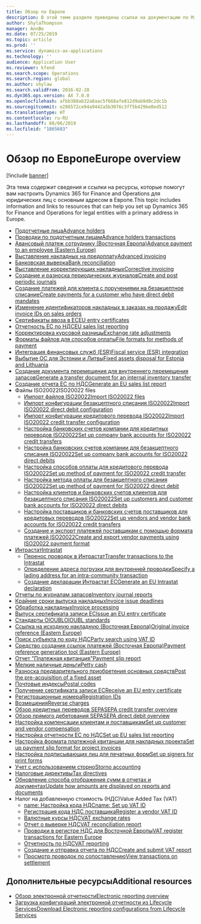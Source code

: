 ```yaml
---
title: Обзор по Европе
description: В этой теме разделе приведены ссылки на документацию по Microsoft Dynamics 365 for Finance and Operations для Европы.
author: ShylaThompson
manager: AnnBe
ms.date: 07/25/2019
ms.topic: article
ms.prod: ''
ms.service: dynamics-ax-applications
ms.technology: ''
audience: Application User
ms.reviewer: kfend
ms.search.scope: Operations
ms.search.region: global
ms.author: shylaw
ms.search.validFrom: 2016-02-28
ms.dyn365.ops.version: AX 7.0.0
ms.openlocfilehash: afbb388ab32a8aac5f668afe812d9ab9d0c2dc1b
ms.sourcegitcommit: e286572ce94a9442a5b3076c3ff5b429be0ed512
ms.translationtype: HT
ms.contentlocale: ru-RU
ms.lasthandoff: 08/06/2019
ms.locfileid: "1865683"
---
```

# <a name="europe-overview"></a><span data-ttu-id="286b1-103">Обзор по Европе</span><span class="sxs-lookup"><span data-stu-id="286b1-103">Europe overview</span></span>

[!include [banner](../includes/banner.md)]

<span data-ttu-id="286b1-104">Эта тема содержит сведения и ссылки на ресурсы, которые помогут вам настроить Dynamics 365 for Finance and Operations для юридических лиц с основным адресом в Европе.</span><span class="sxs-lookup"><span data-stu-id="286b1-104">This topic includes information and links to resources that can help you set up Dynamics 365 for Finance and Operations for legal entities with a primary address in Europe.</span></span> 

- [<span data-ttu-id="286b1-105">Подотчетные лица</span><span class="sxs-lookup"><span data-stu-id="286b1-105">Advance holders</span></span>](emea-advance-holders.md)
 - [<span data-ttu-id="286b1-106">Проводки по подотчетным лицам</span><span class="sxs-lookup"><span data-stu-id="286b1-106">Advance holders transactions</span></span>](emea-advance-holders-transactions.md)
 - [<span data-ttu-id="286b1-107">Авансовый платеж сотруднику (Восточная Европа)</span><span class="sxs-lookup"><span data-stu-id="286b1-107">Advance payment to an employee (Eastern Europe)</span></span>](tasks/advance-payment-employee.md)
- [<span data-ttu-id="286b1-108">Выставление накладных на предоплату</span><span class="sxs-lookup"><span data-stu-id="286b1-108">Advanced invoicing</span></span>](emea-advance-invoice.md)
- [<span data-ttu-id="286b1-109">Банковская выверка</span><span class="sxs-lookup"><span data-stu-id="286b1-109">Bank reconciliation</span></span>](emea-bank-reconciliation.md)
- [<span data-ttu-id="286b1-110">Выставление корректирующих накладных</span><span class="sxs-lookup"><span data-stu-id="286b1-110">Corrective invoicing</span></span>](emea-corrective-invoice.md)
- [<span data-ttu-id="286b1-111">Создание и разноска периодических журналов</span><span class="sxs-lookup"><span data-stu-id="286b1-111">Create and post periodic journals</span></span>](emea-create-post-periodic-journals.md)
- [<span data-ttu-id="286b1-112">Создание платежей для клиента с поручениями на безакцептное списание</span><span class="sxs-lookup"><span data-stu-id="286b1-112">Create payments for a customer who have direct debit mandates</span></span>](tasks/create-payments-customers-who-have-direct-debit-mandates.md)
- [<span data-ttu-id="286b1-113">Изменение идентификаторов накладных в заказах на продажу</span><span class="sxs-lookup"><span data-stu-id="286b1-113">Edit invoice IDs on sales orders</span></span>](emea-edit-invoice-id-sales-orders.md)
- [<span data-ttu-id="286b1-114">Сертификаты ввоза в ЕС</span><span class="sxs-lookup"><span data-stu-id="286b1-114">EU entry certificates</span></span>](emea-entry-certificates.md)
- [<span data-ttu-id="286b1-115">Отчетность ЕС по НДС</span><span class="sxs-lookup"><span data-stu-id="286b1-115">EU sales list reporting</span></span>](emea-eu-sales-list.md)
- [<span data-ttu-id="286b1-116">Корректировка курсовой разницы</span><span class="sxs-lookup"><span data-stu-id="286b1-116">Exchange rate adjustments</span></span>](emea-exchange-rate-adjustments.md)
- [<span data-ttu-id="286b1-117">Форматы файлов для способов оплаты</span><span class="sxs-lookup"><span data-stu-id="286b1-117">File formats for methods of payment</span></span>](emea-select-file-formats-for-the-method-of-payments.md)
- [<span data-ttu-id="286b1-118">Интеграция финансовых служб (ESR)</span><span class="sxs-lookup"><span data-stu-id="286b1-118">Fiscal service (ESR) integration</span></span>](emea-fiscal-service-integration.md)
- [<span data-ttu-id="286b1-119">Выбытие ОС для Эстонии и Литвы</span><span class="sxs-lookup"><span data-stu-id="286b1-119">Fixed assets disposal for Estonia and Lithuania</span></span>](emea-credit-note-reverse-fixed-asset-sale.md)
- [<span data-ttu-id="286b1-120">Создание документа перемещения для внутреннего перемещения запасов</span><span class="sxs-lookup"><span data-stu-id="286b1-120">Generate a transfer document for an internal inventory transfer</span></span>](tasks/transfer-document-internal-inventory-transfer.md)
- [<span data-ttu-id="286b1-121">Создание отчета ЕС по НДС</span><span class="sxs-lookup"><span data-stu-id="286b1-121">Generate an EU sales list report</span></span>](tasks/eur-00011-eu-sales-list-report.md)
- <span data-ttu-id="286b1-122">Файлы ISO20022</span><span class="sxs-lookup"><span data-stu-id="286b1-122">ISO20022 files</span></span>
  - [<span data-ttu-id="286b1-123">Импорт файлов ISO20022</span><span class="sxs-lookup"><span data-stu-id="286b1-123">Import ISO20022 files</span></span>](emea-ISO20022-file-formats.md)
  - [<span data-ttu-id="286b1-124">Импорт конфигурации безакцептного списания ISO20022</span><span class="sxs-lookup"><span data-stu-id="286b1-124">Import ISO20022 direct debit configuration</span></span>](tasks/import-iso20022-direct-debit-configuration.md)
  - [<span data-ttu-id="286b1-125">Импорт конфигурации кредитового перевода ISO20022</span><span class="sxs-lookup"><span data-stu-id="286b1-125">Import ISO20022 credit transfer configuration</span></span>](tasks/import-iso20022-credit-transfer-configuration.md)
  - [<span data-ttu-id="286b1-126">Настройка банковских счетов компании для кредитных переводов ISO20022</span><span class="sxs-lookup"><span data-stu-id="286b1-126">Set up company bank accounts for ISO20022 credit transfers</span></span>](tasks/set-up-company-bank-accounts-iso20022-credit-transfers.md)
  - [<span data-ttu-id="286b1-127">Настройка банковских счетов компании для безакцептного списания ISO20022</span><span class="sxs-lookup"><span data-stu-id="286b1-127">Set up company bank accounts for ISO20022 direct debits</span></span>](tasks/set-up-company-bank-accounts-iso20022-direct-debits.md)
  - [<span data-ttu-id="286b1-128">Настройка способов оплаты для кредитового перевода ISO20022</span><span class="sxs-lookup"><span data-stu-id="286b1-128">Set up method of payment for ISO20022 credit transfer</span></span>](tasks/set-up-method-payment-iso20022-credit-transfer.md)
  - [<span data-ttu-id="286b1-129">Настройка метода оплаты для безакцептного списания ISO20022</span><span class="sxs-lookup"><span data-stu-id="286b1-129">Set up method of payment for ISO20022 direct debit</span></span>](tasks/setup-method-payment-iso20022-direct-debit.md)
  - [<span data-ttu-id="286b1-130">Настройка клиентов и банковских счетов клиентов для безакцептного списания ISO20022</span><span class="sxs-lookup"><span data-stu-id="286b1-130">Set up customers and customer bank accounts for ISO20022 direct debits</span></span>](tasks/set-up-bank-accounts-iso20022-direct-debits.md)
  - [<span data-ttu-id="286b1-131">Настройка поставщиков и банковских счетов поставщиков для кредитовых переводов ISO20022</span><span class="sxs-lookup"><span data-stu-id="286b1-131">Set up vendors and vendor bank accounts for ISO20022 credit transfers</span></span>](tasks/set-up-vendor-iso20022-credit-transfers.md)
  - [<span data-ttu-id="286b1-132">Создание и экспорт платежей поставщикам с помощью формата платежей ISO20022</span><span class="sxs-lookup"><span data-stu-id="286b1-132">Create and export vendor payments using ISO20022 payment format</span></span>](tasks/create-export-vendor-payments-iso20022-payment-format.md)
- [<span data-ttu-id="286b1-133">Интрастат</span><span class="sxs-lookup"><span data-stu-id="286b1-133">Intrastat</span></span>](emea-intrastat.md)
  - [<span data-ttu-id="286b1-134">Перенос проводок в Интрастат</span><span class="sxs-lookup"><span data-stu-id="286b1-134">Transfer transactions to the Intrastat</span></span>](tasks/transfer-transactions-intrastat.md)
  - [<span data-ttu-id="286b1-135">Определение адреса погрузки для внутренней проводки</span><span class="sxs-lookup"><span data-stu-id="286b1-135">Specify a lading address for an intra-community transaction</span></span>](tasks/eur-00002-specify-lading-address-intra-community.md)
  - [<span data-ttu-id="286b1-136">Создание декларации Интрастат ЕС</span><span class="sxs-lookup"><span data-stu-id="286b1-136">Generate an EU Intrastat declaration</span></span>](tasks/eur-00002-eu-intrastat-declaration.md)
- [<span data-ttu-id="286b1-137">Отчеты по журналам запасов</span><span class="sxs-lookup"><span data-stu-id="286b1-137">Inventory journal reports</span></span>](emea-set-up-report-inventory-journal-names.md)
- [<span data-ttu-id="286b1-138">Крайние сроки выпуска накладных</span><span class="sxs-lookup"><span data-stu-id="286b1-138">Invoice issue deadlines</span></span>](emea-invoice-issue-deadline.md)
- [<span data-ttu-id="286b1-139">Обработка накладных</span><span class="sxs-lookup"><span data-stu-id="286b1-139">Invoice processing</span></span>](emea-invoice-processing.md)
- [<span data-ttu-id="286b1-140">Выпуск сертификата записи ЕС</span><span class="sxs-lookup"><span data-stu-id="286b1-140">Issue an EU entry certificate</span></span>](tasks/eur-00012-issue-eu-entry-certificate.md)
- [<span data-ttu-id="286b1-141">Стандарты OIOUBL</span><span class="sxs-lookup"><span data-stu-id="286b1-141">OIOUBL standards</span></span>](emea-oioubl-standards-electronic-invoicing.md)
- [<span data-ttu-id="286b1-142">Ссылка на исходную накладную (Восточная Европа)</span><span class="sxs-lookup"><span data-stu-id="286b1-142">Original invoice reference (Eastern Europe)</span></span>](tasks/ee-00004-original-invoice-reference.md)
- [<span data-ttu-id="286b1-143">Поиск субъекта по коду НДС</span><span class="sxs-lookup"><span data-stu-id="286b1-143">Party search using VAT ID</span></span>](tasks/eur-00015-party-search-vat-id.md)
- [<span data-ttu-id="286b1-144">Средство создания ссылок платежей (Восточная Европа)</span><span class="sxs-lookup"><span data-stu-id="286b1-144">Payment reference generation tool (Eastern Europe)</span></span>](tasks/ee-00015-payment-reference-generation-tool.md)
- [<span data-ttu-id="286b1-145">Отчет "Платежная квитанция"</span><span class="sxs-lookup"><span data-stu-id="286b1-145">Payment slip report</span></span>](emea-eur-payment-slip-report-giro.md)
- [<span data-ttu-id="286b1-146">Мелкие наличные деньги</span><span class="sxs-lookup"><span data-stu-id="286b1-146">Petty cash</span></span>](emea-petty-cash.md)
- [<span data-ttu-id="286b1-147">Разноска предварительного приобретения основных средств</span><span class="sxs-lookup"><span data-stu-id="286b1-147">Post the pre-acquisition of a fixed asset</span></span>](emea-pre-acquisition-acquisition-fixed-asset.md)
- [<span data-ttu-id="286b1-148">Почтовые индексы</span><span class="sxs-lookup"><span data-stu-id="286b1-148">Postal codes</span></span>](emea-import-create-postal-codes-manually.md)
- [<span data-ttu-id="286b1-149">Получение сертификата записи ЕС</span><span class="sxs-lookup"><span data-stu-id="286b1-149">Receive an EU entry certificate</span></span>](tasks/eur-00012-receive-eu-entry-certificate.md)
- [<span data-ttu-id="286b1-150">Регистрационные номера</span><span class="sxs-lookup"><span data-stu-id="286b1-150">Registration IDs</span></span>](emea-registration-ids.md)
- [<span data-ttu-id="286b1-151">Возмещения</span><span class="sxs-lookup"><span data-stu-id="286b1-151">Reverse charges</span></span>](emea-reverse-charge.md)
- [<span data-ttu-id="286b1-152">Обзор кредитных переводов SEPA</span><span class="sxs-lookup"><span data-stu-id="286b1-152">SEPA credit transfer overview</span></span>](../accounts-payable/sepa-credit-transfer.md)
- [<span data-ttu-id="286b1-153">Обзор прямого дебетования SEPA</span><span class="sxs-lookup"><span data-stu-id="286b1-153">SEPA direct debit overview</span></span>](../accounts-receivable/sepa-direct-debit-overview.md)
- [<span data-ttu-id="286b1-154">Настройка компенсации клиентам и поставщикам</span><span class="sxs-lookup"><span data-stu-id="286b1-154">Set up customer and vendor compensation</span></span>](emea-compensation-customer-vendor-transactions.md)
- [<span data-ttu-id="286b1-155">Настройка отчетности ЕС по НДС</span><span class="sxs-lookup"><span data-stu-id="286b1-155">Set up EU sales list reporting</span></span>](tasks/eur-00011-eu-sales-list-reporting.md)
- [<span data-ttu-id="286b1-156">Настройка формата платежной квитанции для накладных проекта</span><span class="sxs-lookup"><span data-stu-id="286b1-156">Set up payment slip format for project invoices</span></span>](tasks/set-up-payment-slip-format-project-invoices.md)
- [<span data-ttu-id="286b1-157">Настройка подписывающих лиц для печатных форм</span><span class="sxs-lookup"><span data-stu-id="286b1-157">Set up signers for print forms</span></span>](emea-set-up-signers-for-printing-forms.md)
- [<span data-ttu-id="286b1-158">Учет с использованием сторно</span><span class="sxs-lookup"><span data-stu-id="286b1-158">Storno accounting</span></span>](emea-storno.md)
- [<span data-ttu-id="286b1-159">Налоговые директивы</span><span class="sxs-lookup"><span data-stu-id="286b1-159">Tax directives</span></span>](emea-tax-directives.md)
- [<span data-ttu-id="286b1-160">Обновление способа отображения сумм в отчетах и документах</span><span class="sxs-lookup"><span data-stu-id="286b1-160">Update how amounts are displayed on reports and documents</span></span>](emea-amount-printing-forms.md)
- <span data-ttu-id="286b1-161">Налог на добавленную стоимость (НДС)</span><span class="sxs-lookup"><span data-stu-id="286b1-161">Value Added Tax (VAT)</span></span>
  - [<span data-ttu-id="286b1-162">name: Настройка кода НДС</span><span class="sxs-lookup"><span data-stu-id="286b1-162">name: Set up VAT ID</span></span>](tasks/eur-00015-vat-id.md)
  - [<span data-ttu-id="286b1-163">Регистрация кода НДС поставщика</span><span class="sxs-lookup"><span data-stu-id="286b1-163">Register a vendor VAT ID</span></span>](tasks/eur-00015-registration-vendor-vat-id.md)
  - [<span data-ttu-id="286b1-164">Валютные курсы НДС</span><span class="sxs-lookup"><span data-stu-id="286b1-164">VAT exchange rates</span></span>](emea-vat-exchange-rate.md)
  - [<span data-ttu-id="286b1-165">Отчет о выверке НДС</span><span class="sxs-lookup"><span data-stu-id="286b1-165">VAT reconciliation report</span></span>](tasks/eur-00018-vat-reconciliation-report.md)
  - [<span data-ttu-id="286b1-166">Проводки в регистре НДС для Восточной Европы</span><span class="sxs-lookup"><span data-stu-id="286b1-166">VAT register transactions for Eastern Europe</span></span>](emea-vat-register-transactions.md)
  - [<span data-ttu-id="286b1-167">Отчетность по НДС</span><span class="sxs-lookup"><span data-stu-id="286b1-167">VAT reporting</span></span>](emea-vat-reporting.md)
  - [<span data-ttu-id="286b1-168">Создание и отправка отчета по НДС</span><span class="sxs-lookup"><span data-stu-id="286b1-168">Create and submit VAT report</span></span>](tasks/create-submit-vat-report.md)
  - [<span data-ttu-id="286b1-169">Просмотр проводок по сопоставлению</span><span class="sxs-lookup"><span data-stu-id="286b1-169">View transactions on settlement</span></span>](emea-transactions-settlement-form.md)

## <a name="additional-resources"></a><span data-ttu-id="286b1-170">Дополнительные ресурсы</span><span class="sxs-lookup"><span data-stu-id="286b1-170">Additional resources</span></span>

- [<span data-ttu-id="286b1-171">Обзор электронной отчетности</span><span class="sxs-lookup"><span data-stu-id="286b1-171">Electronic reporting overview</span></span>](../../dev-itpro/analytics/general-electronic-reporting.md)
- [<span data-ttu-id="286b1-172">Загрузка конфигураций электронной отчетности из Lifecycle Services</span><span class="sxs-lookup"><span data-stu-id="286b1-172">Download Electronic reporting configurations from Lifecycle Services</span></span>](../../dev-itpro/analytics/download-electronic-reporting-configuration-lcs.md)

